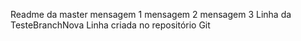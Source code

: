 ﻿Readme da master
mensagem 1
mensagem 2
mensagem 3
Linha da TesteBranchNova
Linha criada no repositório Git